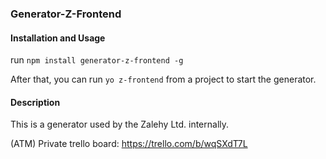 
### Generator-Z-Frontend


#### Installation and Usage

run `npm install generator-z-frontend -g`

After that, you can run `yo z-frontend` from a project to start the
generator.

#### Description

This is a generator used by the Zalehy Ltd. internally.

(ATM) Private trello board: https://trello.com/b/wqSXdT7L
